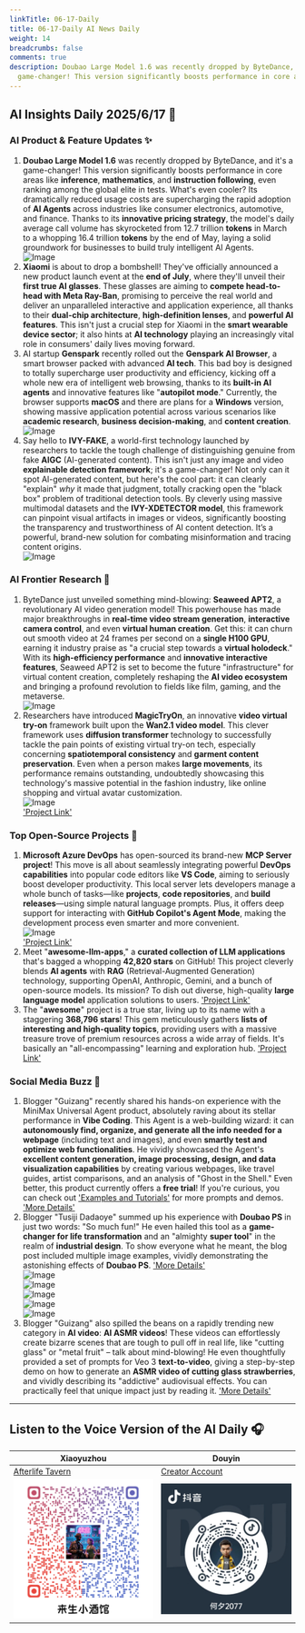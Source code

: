 ```yaml
---
linkTitle: 06-17-Daily
title: 06-17-Daily AI News Daily
weight: 14
breadcrumbs: false
comments: true
description: Doubao Large Model 1.6 was recently dropped by ByteDance, and it's a
  game-changer! This version significantly boosts performance in core areas like inference...
---
```

## AI Insights Daily 2025/6/17 🚀

### AI Product & Feature Updates ✨
1.  **Doubao Large Model 1.6** was recently dropped by ByteDance, and it's a game-changer! This version significantly boosts performance in core areas like **inference**, **mathematics**, and **instruction following**, even ranking among the global elite in tests. What's even cooler? Its dramatically reduced usage costs are supercharging the rapid adoption of **AI Agents** across industries like consumer electronics, automotive, and finance. Thanks to its **innovative pricing strategy**, the model's daily average call volume has skyrocketed from 12.7 trillion **tokens** in March to a whopping 16.4 trillion **tokens** by the end of May, laying a solid groundwork for businesses to build truly intelligent AI Agents. <br/> ![Image](https://raw.githubusercontent.com/justlovemaki/imagehub/refs/heads/main/images/2025/07/news_01k024gfbhezwrmw589vpk7qea.avif) <br/>
2.  **Xiaomi** is about to drop a bombshell! They've officially announced a new product launch event at the **end of July**, where they'll unveil their **first true AI glasses**. These glasses are aiming to **compete head-to-head with Meta Ray-Ban**, promising to perceive the real world and deliver an unparalleled interactive and application experience, all thanks to their **dual-chip architecture**, **high-definition lenses**, and **powerful AI features**. This isn't just a crucial step for Xiaomi in the **smart wearable device sector**; it also hints at **AI technology** playing an increasingly vital role in consumers' daily lives moving forward.
3.  AI startup **Genspark** recently rolled out the **Genspark AI Browser**, a smart browser packed with advanced **AI tech**. This bad boy is designed to totally supercharge user productivity and efficiency, kicking off a whole new era of intelligent web browsing, thanks to its **built-in AI agents** and innovative features like "**autopilot mode**." Currently, the browser supports **macOS** and there are plans for a **Windows** version, showing massive application potential across various scenarios like **academic research**, **business decision-making**, and **content creation**. <br/> ![Image](https://raw.githubusercontent.com/justlovemaki/imagehub/refs/heads/main/images/2025/07/news_01k024gk22ffqtykw77h1r0z5s.avif) <br/>
4.  Say hello to **IVY-FAKE**, a world-first technology launched by researchers to tackle the tough challenge of distinguishing genuine from fake **AIGC** (AI-generated content). This isn't just any image and video **explainable detection framework**; it's a game-changer! Not only can it spot AI-generated content, but here's the cool part: it can clearly "explain" *why* it made that judgment, totally cracking open the "black box" problem of traditional detection tools. By cleverly using massive multimodal datasets and the **IVY-XDETECTOR model**, this framework can pinpoint visual artifacts in images or videos, significantly boosting the transparency and trustworthiness of AI content detection. It’s a powerful, brand-new solution for combating misinformation and tracing content origins. <br/> ![Image](https://raw.githubusercontent.com/justlovemaki/imagehub/refs/heads/main/images/2025/07/news_01k024gpf4ek2sekd8sc5xac1e.avif) <br/>

### AI Frontier Research 🔬
1.  ByteDance just unveiled something mind-blowing: **Seaweed APT2**, a revolutionary AI video generation model! This powerhouse has made major breakthroughs in **real-time video stream generation**, **interactive camera control**, and even **virtual human creation**. Get this: it can churn out smooth video at 24 frames per second on a **single H100 GPU**, earning it industry praise as "a crucial step towards a **virtual holodeck**." With its **high-efficiency performance** and **innovative interactive features**, Seaweed APT2 is set to become the future "infrastructure" for virtual content creation, completely reshaping the **AI video ecosystem** and bringing a profound revolution to fields like film, gaming, and the metaverse. <br/> ![Image](https://raw.githubusercontent.com/justlovemaki/imagehub/refs/heads/main/images/2025/07/news_01k024gszgfmyt2wy2hx3h6a4w.avif) <br/>
2.  Researchers have introduced **MagicTryOn**, an innovative **video virtual try-on** framework built upon the **Wan2.1 video model**. This clever framework uses **diffusion transformer** technology to successfully tackle the pain points of existing virtual try-on tech, especially concerning **spatiotemporal consistency** and **garment content preservation**. Even when a person makes **large movements**, its performance remains outstanding, undoubtedly showcasing this technology's massive potential in the fashion industry, like online shopping and virtual avatar customization. <br/> ![Image](https://raw.githubusercontent.com/justlovemaki/imagehub/refs/heads/main/images/2025/07/news_01k024gx04fq4s0c5nssd7t024.avif) <br/> ['Project Link'](https://vivocameraresearch.github.io/magictryon/)

### Top Open-Source Projects 🌟
1.  **Microsoft Azure DevOps** has open-sourced its brand-new **MCP Server project**! This move is all about seamlessly integrating powerful **DevOps capabilities** into popular code editors like **VS Code**, aiming to seriously boost developer productivity. This local server lets developers manage a whole bunch of tasks—like **projects**, **code repositories**, and **build releases**—using simple natural language prompts. Plus, it offers deep support for interacting with **GitHub Copilot's Agent Mode**, making the development process even smarter and more convenient. <br/> ![Image](https://raw.githubusercontent.com/justlovemaki/imagehub/refs/heads/main/images/2025/07/news_01k024h201em09ww2jpbh300j1.avif) <br/> ['Project Link'](https://github.com/microsoft/azure-devops-mcp)
2.  Meet "**awesome-llm-apps**," a **curated collection of LLM applications** that's bagged a whopping **42,820 stars** on GitHub! This project cleverly blends **AI agents** with **RAG** (Retrieval-Augmented Generation) technology, supporting OpenAI, Anthropic, Gemini, and a bunch of open-source models. Its mission? To dish out diverse, high-quality **large language model** application solutions to users. ['Project Link'](https://github.com/Shubhamsaboo/awesome-llm-apps)
3.  The "**awesome**" project is a true star, living up to its name with a staggering **368,796 stars**! This gem meticulously gathers **lists of interesting and high-quality topics**, providing users with a massive treasure trove of premium resources across a wide array of fields. It's basically an "all-encompassing" learning and exploration hub. ['Project Link'](https://github.com/sindresorhus/awesome)

### Social Media Buzz 💬
1.  Blogger "Guizang" recently shared his hands-on experience with the MiniMax Universal Agent product, absolutely raving about its stellar performance in **Vibe Coding**. This Agent is a web-building wizard: it can **autonomously find, organize, and generate all the info needed for a webpage** (including text and images), and even **smartly test and optimize web functionalities**. He vividly showcased the Agent's **excellent content generation, image processing, design, and data visualization capabilities** by creating various webpages, like travel guides, artist comparisons, and an analysis of "Ghost in the Shell." Even better, this product currently offers a **free trial**! If you're curious, you can check out ['Examples and Tutorials'](https://mp.weixin.qq.com/s/E1ivlVdvP6EE9k4rnVGQg) for more prompts and demos. ['More Details'](https://m.okjike.com/originalPosts/684fd230f0d718ce7a98c061)
2.  Blogger "Tusiji Dadaoye" summed up his experience with **Doubao PS** in just two words: "So much fun!" He even hailed this tool as a **game-changer for life transformation** and an "almighty **super tool**" in the realm of **industrial design**. To show everyone what he meant, the blog post included multiple image examples, vividly demonstrating the astonishing effects of **Doubao PS**. ['More Details'](https://m.okjike.com/originalPosts/684fcc4d3ed7abe5a4c7ffd9) <br/> ![Image](https://cdnv2.ruguoapp.com/FhTI-8kz9ZFN8WUFK7EfLnWu17IGv3.jpg) <br/> ![Image](https://cdnv2.ruguoapp.com/Flxu2FJnbiVgJ2gfXCaFH6eFaBEuv3.jpg) <br/> ![Image](https://cdnv2.ruguoapp.com/FlO-2nK1xWLFabbTJ-uq5SYhA8gPv3.jpg) <br/> ![Image](https://cdnv2.ruguoapp.com/FlIQ14lFAJLmNyQDSub9PpB-L2Wqv3.jpg) <br/> ![Image](https://cdnv2.ruguoapp.com/Fj0ilTSkCW9DfbWtgRpSct4ymiJ_v3.png) <br/>
3.  Blogger "Guizang" also spilled the beans on a rapidly trending new category in **AI video**: **AI ASMR videos**! These videos can effortlessly create bizarre scenes that are tough to pull off in real life, like "cutting glass" or "metal fruit" – talk about mind-blowing! He even thoughtfully provided a set of prompts for Veo 3 **text-to-video**, giving a step-by-step demo on how to generate an **ASMR video of cutting glass strawberries**, and vividly describing its "addictive" audiovisual effects. You can practically feel that unique impact just by reading it. ['More Details'](https://m.okjike.com/originalPosts/684f99f9f0d718ce7a94b769)

---

## Listen to the Voice Version of the AI Daily 🎧

| **Xiaoyuzhou** | **Douyin** |
| --- | --- |
| [Afterlife Tavern](https://www.xiaoyuzhoufm.com/podcast/683c62b7c1ca9cf575a5030e) | [Creator Account](https://www.douyin.com/user/MS4wLjABAAAAwpwqPQlu38sO38VyWgw9ZjDEnN4bMR5j8x111UxpseHR9DpB6-CveI5KRXOWuFwG) |
| ![Tavern](https://raw.githubusercontent.com/justlovemaki/imagehub/refs/heads/main/logo/f959f7984e9163fc50d3941d79a7f262.md.png) | ![Intelligence Station](https://raw.githubusercontent.com/justlovemaki/imagehub/refs/heads/main/logo/7fc30805eeb831e1e2baa3a240683ca3.md.png) |
​